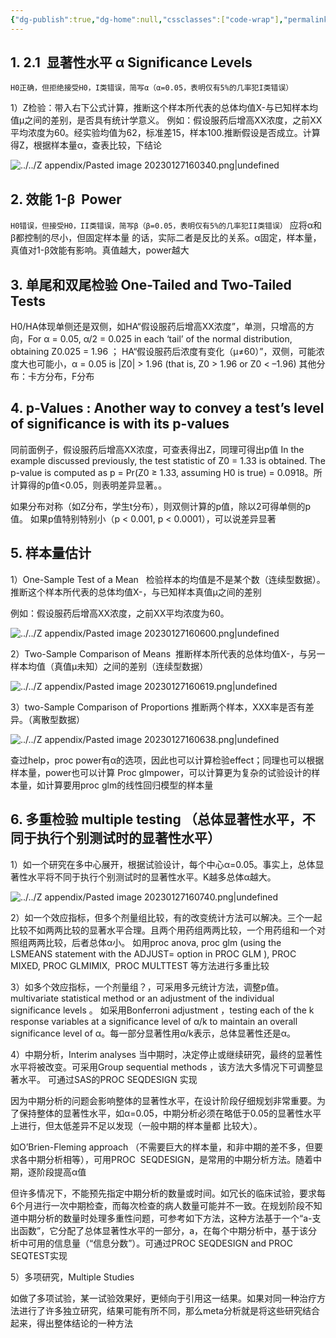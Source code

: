 ```yaml
---
{"dg-publish":true,"dg-home":null,"cssclasses":["code-wrap"],"permalink":"/03 STAT/书中的统计知识/第2章 假设检验相关概念/","dgPassFrontmatter":true}
---
```


## 1. 2.1  显著性水平 α Significance Levels

`H0正确，但拒绝接受H0，I类错误，简写α（α=0.05，表明仅有5%的几率犯I类错误）`

1）Z检验：带入右下公式计算，推断这个样本所代表的总体均值X-与已知样本均值μ之间的差别，是否具有统计学意义。
例如：假设服药后增高XX浓度，之前XX平均浓度为60。经实验均值为62，标准差15，样本100.推断假设是否成立。计算得Z，根据样本量α，查表比较，下结论

![../../Z appendix/Pasted image 20230127160340.png|undefined](/img/user/Z%20appendix/Pasted%20image%2020230127160340.png)

## 2. 效能 1-β  Power

`H0错误，但接受H0，II类错误，简写β（β=0.05，表明仅有5%的几率犯II类错误）`
应将α和β都控制的尽小，但固定样本量 的话，实际二者是反比的关系。α固定，样本量，真值对1-β效能有影响。真值越大，power越大

## 3. 单尾和双尾检验 One-Tailed and Two-Tailed Tests

H0/HA体现单侧还是双侧，如HA“假设服药后增高XX浓度”，单测，只增高的方向，For α = 0.05, α/2 = 0.025 in each ‘tail’ of the normal distribution, obtaining Z0.025 = 1.96 ；
HA“假设服药后浓度有变化（μ≠60）”，双侧，可能浓度大也可能小，α = 0.05 is |Z0| > 1.96 (that is, Z0 > 1.96 or Z0 < –1.96)
其他分布：卡方分布，F分布

## 4. p-Values : Another way to convey a test’s level of significance is with its p-values

同前面例子，假设服药后增高XX浓度，可查表得出Z，同理可得出p值
In the example discussed previously, the test statistic of Z0 = 1.33 is obtained. The p-value is computed as p = Pr(Z0 ≥ 1.33, assuming H0 is true) = 0.0918。所计算得的p值<0.05，则表明差异显著。。

如果分布对称（如Z分布，学生t分布），则双侧计算的p值，除以2可得单侧的p值。
如果p值特别特别小（p < 0.001, p < 0.0001），可以说差异显著

## 5. 样本量估计

1）One-Sample Test of a Mean   检验样本的均值是不是某个数（连续型数据）。推断这个样本所代表的总体均值X-，与已知样本真值μ之间的差别

例如：假设服药后增高XX浓度，之前XX平均浓度为60。

![../../Z appendix/Pasted image 20230127160600.png|undefined](/img/user/Z%20appendix/Pasted%20image%2020230127160600.png)

2）Two-Sample Comparison of Means  推断样本所代表的总体均值X-，与另一样本均值（真值μ未知）之间的差别（连续型数据）

![../../Z appendix/Pasted image 20230127160619.png|undefined](/img/user/Z%20appendix/Pasted%20image%2020230127160619.png)

3）two-Sample Comparison of Proportions 推断两个样本，XXX率是否有差异。（离散型数据）

![../../Z appendix/Pasted image 20230127160638.png|undefined](/img/user/Z%20appendix/Pasted%20image%2020230127160638.png)

查过help，proc power有α的选项，因此也可以计算检验effect；同理也可以根据样本量，power也可以计算
Proc glmpower，可以计算更为复杂的试验设计的样本量，如计算要用proc glm的线性回归模型的样本量

## 6. 多重检验 multiple testing （总体显著性水平，不同于执行个别测试时的显著性水平）

1）如一个研究在多中心展开，根据试验设计，每个中心α=0.05。事实上，总体显著性水平将不同于执行个别测试时的显著性水平。K越多总体α越大。

![../../Z appendix/Pasted image 20230127160740.png|undefined](/img/user/Z%20appendix/Pasted%20image%2020230127160740.png)

2）如一个效应指标，但多个剂量组比较，有的改变统计方法可以解决。三个一起比较不如两两比较的显著水平合理。且两个用药组两两比较，一个用药组和一个对照组两两比较，后者总体α小。
如用proc anova, proc glm (using the LSMEANS statement with the ADJUST= option in PROC GLM ), PROC MIXED, PROC GLMIMIX,  PROC MULTTEST 等方法进行多重比较

3）如多个效应指标，一个剂量组？，可采用多元统计方法，调整p值。multivariate statistical method or an adjustment of the individual significance levels 。
如采用Bonferroni adjustment ，testing each of the k response variables at a significance level of α/k to maintain an overall significance level of α。每一部分显著性用α/k表示，总体显著性还是α。

4）中期分析，Interim analyses
当中期时，决定停止或继续研究，最终的显著性水平将被改变。可采用Group sequential methods ，该方法大多情况下可调整显著水平。
可通过SAS的PROC SEQDESIGN 实现

因为中期分析的问题会影响整体的显著性水平，在设计阶段仔细规划非常重要。为了保持整体的显著性水平，如α=0.05，中期分析必须在略低于0.05的显著性水平上进行，但太低差异不足以发现（一般中期的样本量都 比较大）。

如O’Brien-Fleming approach （不需要巨大的样本量，和非中期的差不多，但要求各中期分析相等），可用PROC  SEQDESIGN，是常用的中期分析方法。随着中期，逐阶段提高α值

但许多情况下，不能预先指定中期分析的数量或时间。如冗长的临床试验，要求每6个月进行一次中期检查，而每次检查的病人数量可能并不一致。在规划阶段不知道中期分析的数量时处理多重性问题，可参考如下方法，这种方法基于一个“a-支出函数”，它分配了总体显著性水平的一部分，a，在每个中期分析中，基于该分析中可用的信息量（“信息分数”）。可通过PROC SEQDESIGN and PROC SEQTEST实现

5）多项研究，Multiple Studies

如做了多项试验，某一试验效果好，更倾向于引用这一结果。如果对同一种治疗方法进行了许多独立研究，结果可能有所不同，那么meta分析就是将这些研究结合起来，得出整体结论的一种方法